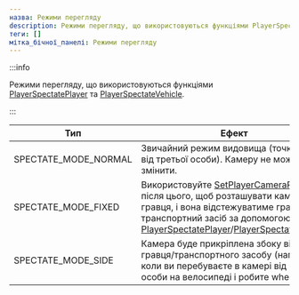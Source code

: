 ```yaml
---
назва: Режими перегляду
description: Режими перегляду, що використовуються функціями PlayerSpectatePlayer та PlayerSpectateVehicle.
теги: []
мітка_бічної_панелі: Режими перегляду
---
```


:::info

Режими перегляду, що використовуються функціями [PlayerSpectatePlayer](../functions/PlayerSpectatePlayer) та [PlayerSpectateVehicle](../functions/PlayerSpectateVehicle).

:::

| Тип | Ефект |
| -------------------- | ----------------------------------------------------------------------------------------------------------------------------------------------------------- |
| SPECTATE_MODE_NORMAL | Звичайний режим видовища (точка зору від третьої особи). Камеру не можна змінити.
| SPECTATE_MODE_FIXED | Використовуйте [SetPlayerCameraPos](../functions/SetPlayerCameraPos) після цього, щоб розташувати камеру гравця, і вона відстежуватиме гравця/транспортний засіб за допомогою [PlayerSpectatePlayer](../functions/PlayerSpectatePlayer)/[PlayerSpectateVehicle](./functions/PlayerSpectateVehicle)
| SPECTATE_MODE_SIDE | Камера буде прикріплена збоку від гравця/транспортного засобу (наприклад, коли ви перебуваєте в камері від першої особи на велосипеді і робите wheelie)


